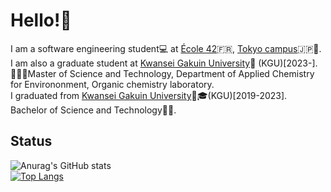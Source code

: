 # Hello!🌿
I am a software engineering student💻 at [École 42](https://42.fr/)🇫🇷, 
[Tokyo campus](https://42tokyo.jp/)🇯🇵🗼.<br>
I am also a graduate student at [Kwansei Gakuin University](https://www.kwansei.ac.jp/index.html)🌙 (KGU)[2023-].
<br>  👩‍🔬🔬Master of Science and Technology, Department of Applied Chemistry for Environonment, Organic chemistry laboratory. 
<br>I graduated from [Kwansei Gakuin University](https://www.kwansei.ac.jp/index.html)🌙🎓(KGU)[2019-2023]. Bachelor of Science and Technology🥼🧪.

## Status

![Anurag's GitHub stats](https://github-readme-stats.vercel.app/api?username=dxe58709&show_icons=true&theme=dracula)
<br>
[![Top Langs](https://github-readme-stats.vercel.app/api/top-langs/?username=dxe58709)](https://github.com/dxe58709/github-readme-stats)
